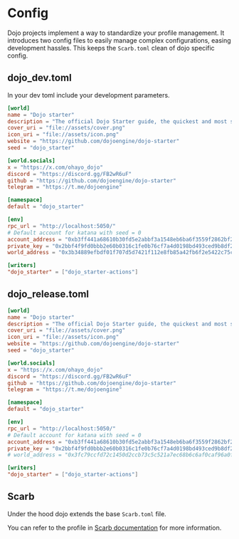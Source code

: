 # Config

Dojo projects implement a way to standardize your profile management. It introduces two config files to easily manage complex configurations, easing development hassles. This keeps the `Scarb.toml` clean of dojo specific config.

## dojo_dev.toml

In your dev toml include your development parameters.

```toml
[world]
name = "Dojo starter"
description = "The official Dojo Starter guide, the quickest and most streamlined way to get your Dojo Autonomous World up and running. This guide will assist you with the initial setup, from cloning the repository to deploying your world."
cover_uri = "file://assets/cover.png"
icon_uri = "file://assets/icon.png"
website = "https://github.com/dojoengine/dojo-starter"
seed = "dojo_starter"

[world.socials]
x = "https://x.com/ohayo_dojo"
discord = "https://discord.gg/FB2wR6uF"
github = "https://github.com/dojoengine/dojo-starter"
telegram = "https://t.me/dojoengine"

[namespace]
default = "dojo_starter"

[env]
rpc_url = "http://localhost:5050/"
# Default account for katana with seed = 0
account_address = "0xb3ff441a68610b30fd5e2abbf3a1548eb6ba6f3559f2862bf2dc757e5828ca"
private_key = "0x2bbf4f9fd0bbb2e60b0316c1fe0b76cf7a4d0198bd493ced9b8df2a3a24d68a"
world_address = "0x3b34889efbdf01f707d5d7421f112e8fb85a42fb6f2e5422c75ce3253148b0e"

[writers]
"dojo_starter" = ["dojo_starter-actions"]
```

## dojo_release.toml

```toml
[world]
name = "Dojo starter"
description = "The official Dojo Starter guide, the quickest and most streamlined way to get your Dojo Autonomous World up and running. This guide will assist you with the initial setup, from cloning the repository to deploying your world."
cover_uri = "file://assets/cover.png"
icon_uri = "file://assets/icon.png"
website = "https://github.com/dojoengine/dojo-starter"
seed = "dojo_starter"

[world.socials]
x = "https://x.com/ohayo_dojo"
discord = "https://discord.gg/FB2wR6uF"
github = "https://github.com/dojoengine/dojo-starter"
telegram = "https://t.me/dojoengine"

[namespace]
default = "dojo_starter"

[env]
rpc_url = "http://localhost:5050/"
# Default account for katana with seed = 0
account_address = "0xb3ff441a68610b30fd5e2abbf3a1548eb6ba6f3559f2862bf2dc757e5828ca"
private_key = "0x2bbf4f9fd0bbb2e60b0316c1fe0b76cf7a4d0198bd493ced9b8df2a3a24d68a"
# world_address = "0x3fc79ccfd72c1450d2ccb73c5c521a7ec68b6c6af0caf96a0f1c39ce58876c8"  # Uncomment and update this line with your world address.

[writers]
"dojo_starter" = ["dojo_starter-actions"]
```

## Scarb

Under the hood dojo extends the base `Scarb.toml` file.

You can refer to the profile in [Scarb documentation](https://docs.swmansion.com/scarb/docs/guides/defining-custom-profiles.html) for more information.
